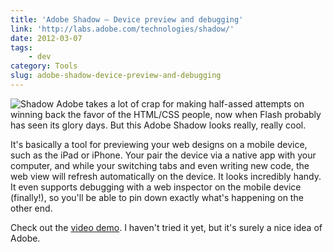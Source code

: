 ```yaml
---
title: 'Adobe Shadow – Device preview and debugging'
link: 'http://labs.adobe.com/technologies/shadow/'
date: 2012-03-07
tags:
    - dev
category: Tools
slug: adobe-shadow-device-preview-and-debugging
---
```


![Shadow](http://labs.adobe.com/technologies/shadow/images/shadow_128x128.gif) Adobe takes a lot of
crap for making half-assed attempts on winning back the favor of the HTML/CSS people, now when Flash
probably has seen its glory days. But this Adobe Shadow looks really, really cool.

It's basically a tool for previewing your web designs on a mobile device, such as the iPad or
iPhone. Your pair the device via a native app with your computer, and while your switching tabs and
even writing new code, the web view will refresh automatically on the device. It looks incredibly
handy. It even supports debugging with a web inspector on the mobile device (finally!), so you'll be
able to pin down exactly what's happening on the other end.

Check out the [video demo](http://tv.adobe.com/watch/adobe-technology-sneaks-2012/adobe-shadow). I
haven't tried it yet, but it's surely a nice idea of Adobe.
